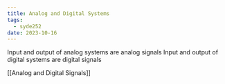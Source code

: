 ```yaml
---
title: Analog and Digital Systems
tags:
  - syde252
date: 2023-10-16
---
```

Input and output of analog systems are analog signals
Input and output of digital systems are digital signals

[[Analog and Digital Signals]]
